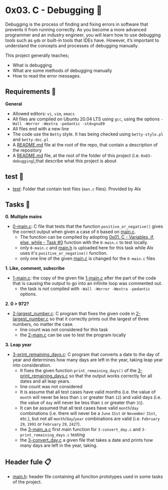 # 0x03. C - Debugging :toolbox:

Debugging is the process of finding and fixing errors in software that prevents it from running correctly. As you become a more advanced programmer and an industry engineer, you will learn how to use debugging tools such as `gdb` or built-in tools that IDEs have. However, it’s important to understand the concepts and processes of debugging manually.

This project generally teaches;
- What is debugging
- What are some methods of debugging manually
- How to read the error messages.

## Requirements :pushpin:

**General**

- Allowed editors: `vi`, `vim`, `emacs`
- All files are compiled on Ubuntu 20.04 LTS using `gcc`, using the options `-Wall -Werror -Wextra -pedantic -std=gnu89`
- All files end with a new line
- The code use the `Betty` style. It has being checked using `betty-style.pl` and `betty-doc.pl`
- A [README.md](../README.md) file at the root of the repo, that contain a description of the repository
- A [README.md](./README.md) file, at the root of the folder of this project (i.e. `0x03-debugging`),that describe what this project is about

## test :file_folder:
- [test](./test): Folder that contain test files (`man.c` files). Provided by Alx

## Tasks :page_with_curl:

**0. Multiple mains**
- [0-main.c](./0-main.c): C file that tests that the function `positive_or_negative()` gives the correct output when given a case of `0` based on [main.c](./test/main.c).
  - The function can be compiled by adopting [0x01. C - Variables, if, else, while - Task #0](../0x01-variables_if_else_while/0-positive_or_negative.c) function with the `0-main.c` to test locally.
  - only `0-main.c` and [main.h](./main.h) is uploaded here for this task while Alx uses it's `positive_or_negative()` function.
  - only one line of the given [main.c](./test/main.c) is changed for the `0-main.c` files

**1. Like, comment, subscribe**
- [1-main.c](./1-main.c): the copy of the given file [1-main.c](./test/1-main.c) after the part of the code that is causing the output to go into an infinite loop was commented out.
  - the task is not compiled with `-Wall -Werror -Wextra -pedantic` options.

**2. 0 > 972?**
- [2-largest_number.c](./2-largest_number.c): C program that fixes the given code in [2-largest_number.c](./test/2-largest_number.c) so that it correctly prints out the largest of three numbers, no matter the case.
  - line count was not considered for this task
  - the [2-main.c](./test/2-main.c) can be use to test the program locally

**3. Leap year**
- [3-print_remaining_days.c](./3-print_remaining_days.c): C program that converts a date to the day of year and determines how many days are left in the year, taking leap year into consideration.
  - It fixes the given function `print_remaining_days()` of the [3-print_remaining_days.c](./test/3-print_remaining_days.c) so that the output works correctly for all dates and all leap years.
  - line count was not considered
  - It is assume that all test cases have valid months (i.e. the value of `month` will never be less than `1` or greater than `12`) and valid days (i.e. the value of `day` will never be less than `1` or greater than `31`).
  - It can be assumed that all test cases have valid `month`/`day` combinations (i.e. there will never be a `June` `31st` or `November` `31st`, etc.), but not all `month`/`day`/`year` combinations are valid (i.e. `February` `29`, `1991` or `February` `29`, `2427`).
  - the [3-main_a.c](./test/3-main_a.c) first main function for `3-convert_day.c` and `3-print_remaining_days.c` testing
  - the [3-convert_day.c](./3-convert_day.c) a given file that takes a date and prints how many days are left in the year, taking.

## Header fule :clipboard:
- [main.h](./main.h): header file containing all function prototypes used in some tasks of the project.
